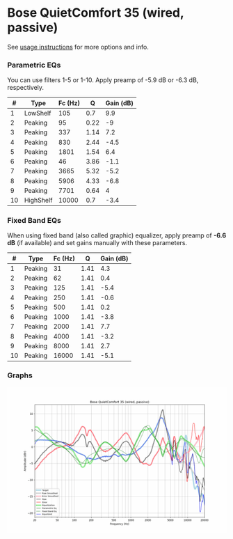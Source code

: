 # Bose QuietComfort 35 (wired, passive)
See [usage instructions](https://github.com/jaakkopasanen/AutoEq#usage) for more options and info.

### Parametric EQs
You can use filters 1-5 or 1-10. Apply preamp of -5.9 dB or -6.3 dB, respectively.

|   # | Type      |   Fc (Hz) |    Q |   Gain (dB) |
|-----|-----------|-----------|------|-------------|
|   1 | LowShelf  |       105 | 0.7  |         9.9 |
|   2 | Peaking   |        95 | 0.22 |        -9   |
|   3 | Peaking   |       337 | 1.14 |         7.2 |
|   4 | Peaking   |       830 | 2.44 |        -4.5 |
|   5 | Peaking   |      1801 | 1.54 |         6.4 |
|   6 | Peaking   |        46 | 3.86 |        -1.1 |
|   7 | Peaking   |      3665 | 5.32 |        -5.2 |
|   8 | Peaking   |      5906 | 4.33 |        -6.8 |
|   9 | Peaking   |      7701 | 0.64 |         4   |
|  10 | HighShelf |     10000 | 0.7  |        -3.4 |

### Fixed Band EQs
When using fixed band (also called graphic) equalizer, apply preamp of **-6.6 dB** (if available) and set gains manually with these parameters.

|   # | Type    |   Fc (Hz) |    Q |   Gain (dB) |
|-----|---------|-----------|------|-------------|
|   1 | Peaking |        31 | 1.41 |         4.3 |
|   2 | Peaking |        62 | 1.41 |         0.4 |
|   3 | Peaking |       125 | 1.41 |        -5.4 |
|   4 | Peaking |       250 | 1.41 |        -0.6 |
|   5 | Peaking |       500 | 1.41 |         0.2 |
|   6 | Peaking |      1000 | 1.41 |        -3.8 |
|   7 | Peaking |      2000 | 1.41 |         7.7 |
|   8 | Peaking |      4000 | 1.41 |        -3.2 |
|   9 | Peaking |      8000 | 1.41 |         2.7 |
|  10 | Peaking |     16000 | 1.41 |        -5.1 |

### Graphs
![](./Bose%20QuietComfort%2035%20(wired,%20passive).png)
